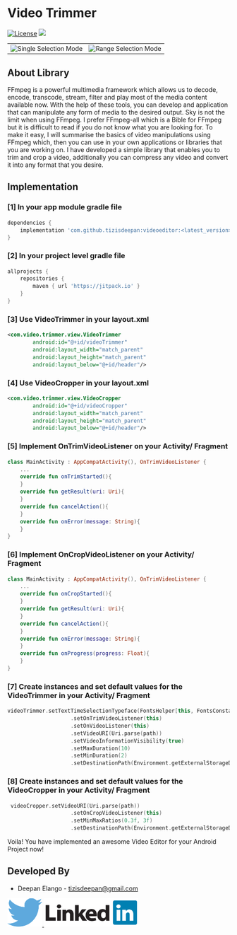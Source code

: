 # Video Trimmer
[![License](https://img.shields.io/badge/license-Apache%202-4EB1BA.svg?style=flat-square)](https://www.apache.org/licenses/LICENSE-2.0.html)
[![](https://jitpack.io/v/tizisdeepan/videoeditor.svg)](https://jitpack.io/#tizisdeepan/videoeditor)

<table>
    <tr><td align="center"><img src="https://github.com/tizisdeepan/eventscalendar/blob/master/screenshots/ss1.png" alt="Single Selection Mode" width="100%"></td>
    <td align="center"><img src="https://github.com/tizisdeepan/eventscalendar/blob/master/screenshots/ss2.png" alt="Range Selection Mode" width="100%"></td></tr>
</table>

## About Library
FFmpeg is a powerful multimedia framework which allows us to decode, encode, transcode, stream, filter and play most of the media content available now. With the help of these tools, you can develop and application that can manipulate any form of media to the desired output. Sky is not the limit when using FFmpeg. I prefer FFmpeg-all which is a Bible for FFmpeg but it is difficult to read if you do not know what you are looking for. To make it easy, I will summarise the basics of video manipulations using FFmpeg which, then you can use in your own applications or libraries that you are working on. I have developed a simple library that enables you to trim and crop a video, additionally you can compress any video and convert it into any format that you desire.

## Implementation
### [1] In your app module gradle file
```gradle
dependencies {
    implementation 'com.github.tizisdeepan:videoeditor:<latest_version>'
}
```

### [2] In your project level gradle file
```gradle
allprojects {
    repositories {
        maven { url 'https://jitpack.io' }
    }
}
```
### [3] Use VideoTrimmer in your layout.xml
```xml
<com.video.trimmer.view.VideoTrimmer
        android:id="@+id/videoTrimmer"
        android:layout_width="match_parent"
        android:layout_height="match_parent"
        android:layout_below="@+id/header"/>
```
### [4] Use VideoCropper in your layout.xml
```xml
<com.video.trimmer.view.VideoCropper
        android:id="@+id/videoCropper"
        android:layout_width="match_parent"
        android:layout_height="match_parent"
        android:layout_below="@+id/header"/>
```
### [5] Implement OnTrimVideoListener on your Activity/ Fragment
```kotlin
class MainActivity : AppCompatActivity(), OnTrimVideoListener {
    ...
    override fun onTrimStarted(){
    }
    override fun getResult(uri: Uri){
    }
    override fun cancelAction(){
    }
    override fun onError(message: String){
    }
}
```
### [6] Implement OnCropVideoListener on your Activity/ Fragment
```kotlin
class MainActivity : AppCompatActivity(), OnTrimVideoListener {
    ...
    override fun onCropStarted(){
    }
    override fun getResult(uri: Uri){
    }
    override fun cancelAction(){
    }
    override fun onError(message: String){
    }
    override fun onProgress(progress: Float){
    }
}
```
### [7] Create instances and set default values for the VideoTrimmer in your Activity/ Fragment
```kotlin
videoTrimmer.setTextTimeSelectionTypeface(FontsHelper[this, FontsConstants.SEMI_BOLD])
                    .setOnTrimVideoListener(this)
                    .setOnVideoListener(this)
                    .setVideoURI(Uri.parse(path))
                    .setVideoInformationVisibility(true)
                    .setMaxDuration(10)
                    .setMinDuration(2)
                    .setDestinationPath(Environment.getExternalStorageDirectory().toString() + File.separator + "temp" + File.separator + "Videos" + File.separator)
```
### [8] Create instances and set default values for the VideoCropper in your Activity/ Fragment
```kotlin
 videoCropper.setVideoURI(Uri.parse(path))
                    .setOnCropVideoListener(this)
                    .setMinMaxRatios(0.3f, 3f)
                    .setDestinationPath(Environment.getExternalStorageDirectory().toString() + File.separator + "temp" + File.separator + "Videos" + File.separator)
```

Voila! You have implemented an awesome Video Editor for your Android Project now!

Developed By
------------

* Deepan Elango - <tizisdeepan@gmail.com>

<a href="https://twitter.com/tizisdeepan">
  <img alt="Follow me on Twitter" src="./Screenshots/twitter.png" />
</a>
<a href="https://www.linkedin.com/in/tizisdeepan/">
  <img alt="Add me to Linkedin" src="./Screenshots/linkedin.png" />
</a>
